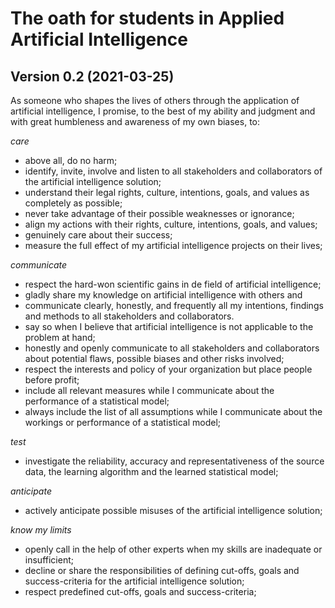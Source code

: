 # The oath for students in Applied Artificial Intelligence

## Version 0.2 (2021-03-25)

As someone who shapes the lives of others through the application of artificial intelligence, I promise, to the best of my ability and judgment and with great humbleness and awareness of my own biases, to:

_care_

- above all, do no harm;
- identify, invite, involve and listen to all stakeholders and collaborators of the artificial intelligence solution;
- understand their legal rights, culture, intentions, goals, and values as completely as possible;
- never take advantage of their possible weaknesses or ignorance;
- align my actions with their rights, culture, intentions, goals, and values;
- genuinely care about their success;
- measure the full effect of my artificial intelligence projects on their lives;

_communicate_

- respect the hard-won scientific gains in de field of artificial intelligence;
- gladly share my knowledge on artificial intelligence with others and
- communicate clearly, honestly, and frequently all my intentions, findings and methods to all stakeholders and collaborators.
- say so when I believe that artificial intelligence is not applicable to the problem at hand;
- honestly and openly communicate to all stakeholders and collaborators about potential flaws, possible biases and other risks involved;
- respect the interests and policy of your organization but place people before profit;
- include all relevant measures while I communicate about the performance of a statistical model;
- always include the list of all assumptions while I communicate about the workings or performance of a statistical model;

_test_

- investigate the reliability, accuracy and representativeness of the source data, the learning algorithm and the learned statistical model;

_anticipate_

- actively anticipate possible misuses of the artificial intelligence solution;

_know my limits_

- openly call in the help of other experts when my skills are inadequate or insufficient;
- decline or share the responsibilities of defining cut-offs, goals and success-criteria for the artificial intelligence solution;
- respect predefined cut-offs, goals and success-criteria;
